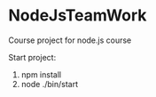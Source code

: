 # NodeJsTeamWork
Course project for node.js course

Start project:
1) npm install
2) node ./bin/start
